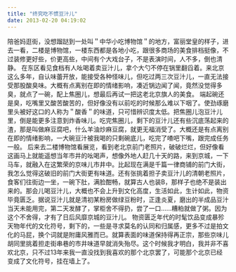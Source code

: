 ```yaml
---
title: "终究吃不惯豆汁儿"
date: 2013-02-20 04:19:02
---
```


陪爸妈逛街，没想蹓跶到一处叫＂中华小吃博物馆＂的地方，富丽堂皇的样子，进去一看，二楼是博物馆，一楼东西都是各地小吃，跟很多商场的美食排档挺像，不过装修更好些，价更高些，中间有个大戏台子，不是表演时间，人不多，倒也清静。 在东区看见食档有人吆喝着卖豆汁儿，拿个大勺不停在锅里翻舀着。来北京这么多年，自认味蕾开放，能接受各种怪味儿，但吃过两三次豆汁儿，一直无法接受那股酸臭味。大概有点离别在即的情绪影响，凑近锅边闻了闻，竟然没觉得多臭，就点了一碗，配上焦圈儿，想最后再试一把这老北京旗人的美食。 端起碗还是臭，吃嘴里又酸苦酸苦的，但好像没有以前吃的时候那么难以下咽了。使劲琢磨里头被好这口的人称为＂酸香＂的味道，只可惜辨识度太低。把焦圈儿泡豆汁儿里，倒是能更多注意到炸香味儿。吃完焦圈儿，剩下的豆汁儿还有些沉底荡起来的渣，那是叫做麻豆腐吧，什么羊油炒麻豆腐，就更无福消受了。大概还是有点离别在即的情绪影响，一大碗豆汁被我喝的只剩碗底儿，吃完了喳吧下嘴，跟完成任务一般。 后来去二楼博物馆看展览，看到老北京前门老照片，破破烂烂，但好像看这画马上就能遥想当年市井的吆喝声，想像外地人赶几十天的路，来到京城，一下马车，就融入在这繁荣的京味儿市井中。比起现在满是千篇一律商铺的前门大街，我怎么觉得这破旧的前门大街更有味道。还有张挑着担子卖豆汁儿的清朝老照片，食客们往街边一坐，一碗下肚，满脸酣畅，就算古人也装B，那样子也绝不是装出来的。那会儿喝豆汁儿，大概也不会上升到文化高度，生活如此，生计如此，物资毕竟匮乏。据说豆汁儿就是清初某粉房做绿豆粉时，正逢炎夏，磨出的半成品豆汁当天未能用完，第二天发酵了，掌柜舍不得扔，尝了一口......糟粕就做了粥。因为这个不舍得，才有了日后风靡京城的豆汁儿。 物资匮乏年代的时髦饮品变成暴殄天物年代的文化符号，剩下的，一些是寻求莫名的认同和归属感，更多不过是拍文化的马屁，换个词就是附庸风雅而已。就算表面的味道保持得再正宗，那些京味儿胡同里挑着担走街串巷的市井味道早就消失殆尽。这个时候我才明白，我并非不喜欢北京，只不过13年来我一直没找到我喜欢的那个北京罢了，可能那个北京已经变成了文化符号，挂在墙上了。